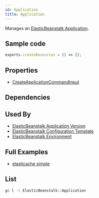 ```yaml
---
id: Application
title: Application
---
```


Manages an [ElasticBeanstalk Application](https://console.aws.amazon.com/elasticbeanstalk/home#/).

## Sample code

```js
exports.createResources = () => [];
```

## Properties

- [CreateApplicationCommandInput](https://docs.aws.amazon.com/AWSJavaScriptSDK/v3/latest/clients/client-elastic-beanstalk/interfaces/createapplicationcommandinput.html)

## Dependencies

## Used By

- [ElasticBeanstalk Application Version](./ApplicationVersion.md)
- [ElasticBeanstalk Configuration Template](./ConfigurationTemplate.md)
- [ElasticBeanstalk Environment](./Environment.md)

## Full Examples

- [elasticache simple](https://github.com/grucloud/grucloud/tree/main/examples/aws/ElasticBeanstalk/elasticBeanstalk-simple)

## List

```sh
gc l -t ElasticBeanstalk::Application
```

```txt

```
